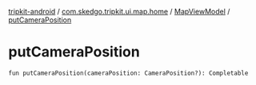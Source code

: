[tripkit-android](../../index.md) / [com.skedgo.tripkit.ui.map.home](../index.md) / [MapViewModel](index.md) / [putCameraPosition](./put-camera-position.md)

# putCameraPosition

`fun putCameraPosition(cameraPosition: CameraPosition?): Completable`